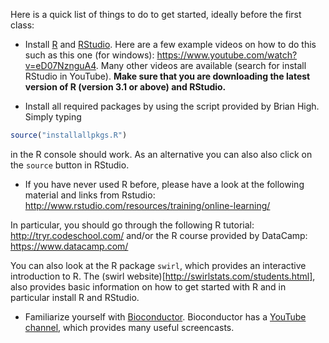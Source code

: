 Here is a quick list of things to do to get started, ideally before the first class:
- Install [R](http://cran.r-project.org/) and [RStudio](http://www.rstudio.com/). Here are a few example videos on how to do this such as this one (for windows): https://www.youtube.com/watch?v=eD07NznguA4. Many other videos are available (search for install RStudio in YouTube).
**Make sure that you are downloading the latest version of R (version 3.1 or above) and RStudio.**

- Install all required packages by using the script provided by Brian High. Simply typing 
```r 
source("installallpkgs.R")
``` 
in the R console should work. As an alternative you can also also click on the `source` button in RStudio.

- If you have never used R before, please have a look at the following material and links from Rstudio: http://www.rstudio.com/resources/training/online-learning/

In particular, you should go through the following R tutorial: http://tryr.codeschool.com/ and/or the R course provided by DataCamp: https://www.datacamp.com/

You can also look at the R package `swirl`, which provides an interactive introduction to R. The (swirl website)[http://swirlstats.com/students.html], also provides basic information on how to get started
with R and in particular install R and RStudio. 

- Familiarize yourself with [Bioconductor](http://www.bioconductor.org). Bioconductor has a [YouTube channel](https://www.youtube.com/user/bioconductor), which provides many useful screencasts. 
